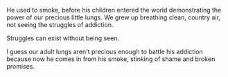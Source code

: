 He used to smoke, before his children entered the world demonstrating the power of our precious little lungs. We grew up breathing clean, country air, not seeing the struggles of addiction.

Struggles can exist without being seen.

I guess our adult lungs aren't precious enough to battle his addiction because now he comes in from his smoke, stinking of shame and broken promises.
